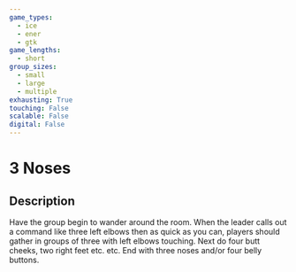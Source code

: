 ```yaml
---
game_types:
  - ice
  - ener
  - gtk
game_lengths:
  - short
group_sizes:
  - small
  - large
  - multiple
exhausting: True
touching: False
scalable: False
digital: False
---
```

# 3 Noses

## Description
Have the group begin to wander around the room. When the leader calls out a command like three left elbows then as quick as you can, players should gather in groups of three with left elbows touching. Next do four butt cheeks, two right feet etc. etc. End with three noses and/or four belly buttons.
